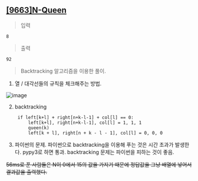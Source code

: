 
## [[9663]N-Queen](https://www.acmicpc.net/problem/9663)

> 입력

	8

> 출력

	92

> Backtracking 알고리즘을 이용한 풀이.
1) 열 / 대각선들의 규칙을 체크해주는 방법.

![image](https://user-images.githubusercontent.com/34594339/89256474-263d2500-d65f-11ea-8934-194fd8fb360c.png)

2) backtracking

		if left[k+l] + right[n+k-l-1] + col[l] == 0:  
		    left[k+l], right[n+k-l-1], col[l] = 1, 1, 1  
		    queen(k)  
		    left[k + l], right[n + k - l - 1], col[l] = 0, 0, 0

3) 파이썬의 문제.
파이썬으로 backtracking을 이용해 푸는 것은 시간 초과가 발생한다.
pypy3로 하면 통과.
backtracking 문제는 파이썬을 피하는 것이 좋음.

~~56ms로 푼 사람들은 N이 0에서 15의 값을 가지기 때문에 정답값을 그냥 배열에 넣어서 결과값을 출력했다.~~
